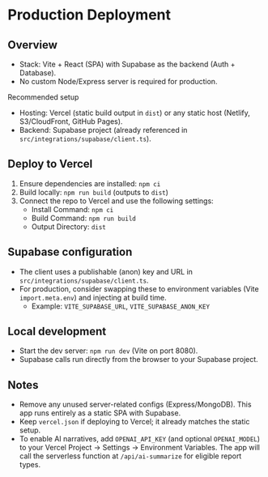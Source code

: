 Production Deployment
=====================

Overview
--------
- Stack: Vite + React (SPA) with Supabase as the backend (Auth + Database).
- No custom Node/Express server is required for production.

Recommended setup
- Hosting: Vercel (static build output in `dist`) or any static host (Netlify, S3/CloudFront, GitHub Pages).
- Backend: Supabase project (already referenced in `src/integrations/supabase/client.ts`).

Deploy to Vercel
----------------
1) Ensure dependencies are installed: `npm ci`
2) Build locally: `npm run build` (outputs to `dist`)
3) Connect the repo to Vercel and use the following settings:
   - Install Command: `npm ci`
   - Build Command: `npm run build`
   - Output Directory: `dist`

Supabase configuration
---------------------
- The client uses a publishable (anon) key and URL in `src/integrations/supabase/client.ts`.
- For production, consider swapping these to environment variables (Vite `import.meta.env`) and injecting at build time.
  - Example: `VITE_SUPABASE_URL`, `VITE_SUPABASE_ANON_KEY`

Local development
-----------------
- Start the dev server: `npm run dev` (Vite on port 8080).
- Supabase calls run directly from the browser to your Supabase project.

Notes
-----
- Remove any unused server-related configs (Express/MongoDB). This app runs entirely as a static SPA with Supabase.
- Keep `vercel.json` if deploying to Vercel; it already matches the static setup.
- To enable AI narratives, add `OPENAI_API_KEY` (and optional `OPENAI_MODEL`) to your Vercel Project → Settings → Environment Variables. The app will call the serverless function at `/api/ai-summarize` for eligible report types.

